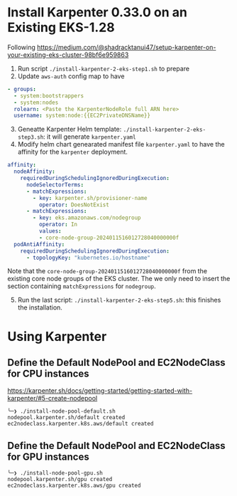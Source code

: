# Install Karpenter 0.33.0 on an Existing EKS-1.28

Following https://medium.com/@shadracktanui47/setup-karpenter-on-your-existing-eks-cluster-98bf6e959863

1. Run script `./install-karpenter-2-eks-step1.sh` to prepare
2. Update `aws-auth` config map to have
```yaml
- groups:
  - system:bootstrappers
  - system:nodes
  rolearn: <Paste the KarpenterNodeRole full ARN here>
  username: system:node:{{EC2PrivateDNSName}}
```
3. Geneatte Karpenter Helm template: `./install-karpenter-2-eks-step3.sh`: it will generate `karpenter.yaml`
4. Modify helm chart genearated manifest file `karpenter.yaml` to have the affinity for the `karpenter` deployment.
```yaml
affinity:
  nodeAffinity:
    requiredDuringSchedulingIgnoredDuringExecution:
      nodeSelectorTerms:
      - matchExpressions:
        - key: karpenter.sh/provisioner-name
          operator: DoesNotExist
      - matchExpressions:
        - key: eks.amazonaws.com/nodegroup
          operator: In
          values:
          - core-node-group-2024011516012728040000000f
  podAntiAffinity:
    requiredDuringSchedulingIgnoredDuringExecution:
      - topologyKey: "kubernetes.io/hostname"
```
Note that the `core-node-group-2024011516012728040000000f` from the existing core node groups of the EKS cluster. The we only need to insert the section containing `matchExpressions` for `nodegroup`.

5. Run the last script: `./install-karpenter-2-eks-step5.sh`: this finishes the installation.

# Using Karpenter

## Define the Default NodePool and EC2NodeClass for CPU instances

https://karpenter.sh/docs/getting-started/getting-started-with-karpenter/#5-create-nodepool

```
╰─❯ ./install-node-pool-default.sh 
nodepool.karpenter.sh/default created
ec2nodeclass.karpenter.k8s.aws/default created
```

## Define the Default NodePool and EC2NodeClass for GPU instances

```
╰─❯ ./install-node-pool-gpu.sh    
nodepool.karpenter.sh/gpu created
ec2nodeclass.karpenter.k8s.aws/gpu created
```
